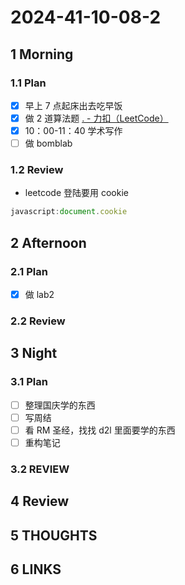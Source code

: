 # 2024-41-10-08-2

## 1 Morning

### 1.1 Plan

- [x] 早上 7 点起床出去吃早饭
- [x] 做 2 道算法题 [. - 力扣（LeetCode）](https://leetcode.cn/problems/palindrome-partitioning/description/)
- [x] 10：00-11：40 学术写作
- [ ] 做 bomblab

### 1.2 Review

- leetcode 登陆要用 cookie

```js
javascript:document.cookie
```

## 2 Afternoon

### 2.1 Plan

- [x] 做 lab2

### 2.2 Review

## 3 Night

### 3.1 Plan

- [ ] 整理国庆学的东西
- [ ] 写周结
- [ ] 看 RM 圣经，找找 d2l 里面要学的东西
- [ ] 重构笔记

### 3.2 REVIEW

## 4 Review

## 5 THOUGHTS

## 6 LINKS
